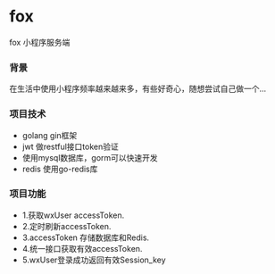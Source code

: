 # fox
fox 小程序服务端

### 背景
在生活中使用小程序频率越来越来多，有些好奇心，随想尝试自己做一个...

### 项目技术
* golang gin框架
* jwt 做restful接口token验证
* 使用mysql数据库，gorm可以快速开发
* redis 使用go-redis库

### 项目功能
* 1.获取wxUser accessToken.
* 2.定时刷新accessToken.
* 3.accessToken 存储数据库和Redis.
* 4.统一接口获取有效accessToken.
* 5.wxUser登录成功返回有效Session_key
